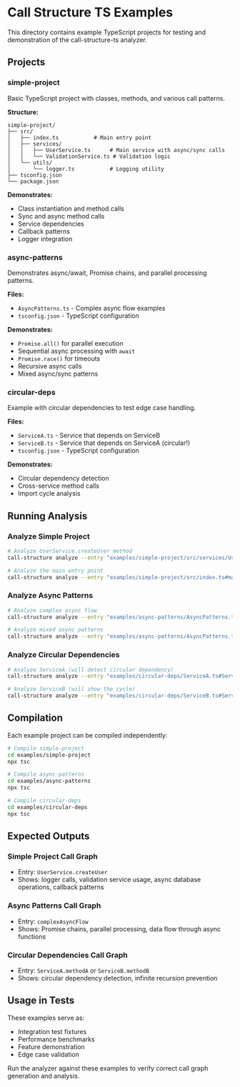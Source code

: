 # Call Structure TS Examples

This directory contains example TypeScript projects for testing and demonstration of the call-structure-ts analyzer.

## Projects

### simple-project

Basic TypeScript project with classes, methods, and various call patterns.

**Structure:**
```
simple-project/
├── src/
│   ├── index.ts           # Main entry point
│   ├── services/
│   │   ├── UserService.ts      # Main service with async/sync calls
│   │   └── ValidationService.ts # Validation logic
│   └── utils/
│       └── logger.ts           # Logging utility
├── tsconfig.json
└── package.json
```

**Demonstrates:**
- Class instantiation and method calls
- Sync and async method calls
- Service dependencies
- Callback patterns
- Logger integration

### async-patterns

Demonstrates async/await, Promise chains, and parallel processing patterns.

**Files:**
- `AsyncPatterns.ts` - Complex async flow examples
- `tsconfig.json` - TypeScript configuration

**Demonstrates:**
- `Promise.all()` for parallel execution
- Sequential async processing with `await`
- `Promise.race()` for timeouts
- Recursive async calls
- Mixed async/sync patterns

### circular-deps

Example with circular dependencies to test edge case handling.

**Files:**
- `ServiceA.ts` - Service that depends on ServiceB
- `ServiceB.ts` - Service that depends on ServiceA (circular!)
- `tsconfig.json` - TypeScript configuration

**Demonstrates:**
- Circular dependency detection
- Cross-service method calls
- Import cycle analysis

## Running Analysis

### Analyze Simple Project

```bash
# Analyze UserService.createUser method
call-structure analyze --entry "examples/simple-project/src/services/UserService.ts#UserService.createUser"

# Analyze the main entry point
call-structure analyze --entry "examples/simple-project/src/index.ts#main"
```

### Analyze Async Patterns

```bash
# Analyze complex async flow
call-structure analyze --entry "examples/async-patterns/AsyncPatterns.ts#complexAsyncFlow"

# Analyze mixed async patterns
call-structure analyze --entry "examples/async-patterns/AsyncPatterns.ts#mixedAsyncPatterns"
```

### Analyze Circular Dependencies

```bash
# Analyze ServiceA (will detect circular dependency)
call-structure analyze --entry "examples/circular-deps/ServiceA.ts#ServiceA.methodA"

# Analyze ServiceB (will show the cycle)
call-structure analyze --entry "examples/circular-deps/ServiceB.ts#ServiceB.methodB"
```

## Compilation

Each example project can be compiled independently:

```bash
# Compile simple-project
cd examples/simple-project
npx tsc

# Compile async-patterns
cd examples/async-patterns
npx tsc

# Compile circular-deps
cd examples/circular-deps
npx tsc
```

## Expected Outputs

### Simple Project Call Graph
- Entry: `UserService.createUser`
- Shows: logger calls, validation service usage, async database operations, callback patterns

### Async Patterns Call Graph
- Entry: `complexAsyncFlow`
- Shows: Promise chains, parallel processing, data flow through async functions

### Circular Dependencies Call Graph
- Entry: `ServiceA.methodA` or `ServiceB.methodB`
- Shows: circular dependency detection, infinite recursion prevention

## Usage in Tests

These examples serve as:
- Integration test fixtures
- Performance benchmarks
- Feature demonstration
- Edge case validation

Run the analyzer against these examples to verify correct call graph generation and analysis.